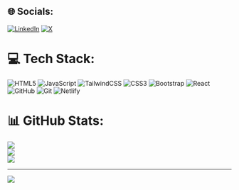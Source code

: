 
## 🌐 Socials:
[![LinkedIn](https://img.shields.io/badge/LinkedIn-%230077B5.svg?logo=linkedin&logoColor=white)](https://linkedin.com/in/jeromemondol) [![X](https://img.shields.io/badge/X-black.svg?logo=X&logoColor=white)](https://x.com/Jerome__22_)

# 💻 Tech Stack:
![HTML5](https://img.shields.io/badge/html5-%23E34F26.svg?style=for-the-badge&logo=html5&logoColor=white) ![JavaScript](https://img.shields.io/badge/javascript-%23323330.svg?style=for-the-badge&logo=javascript&logoColor=%23F7DF1E) ![TailwindCSS](https://img.shields.io/badge/tailwindcss-%2338B2AC.svg?style=for-the-badge&logo=tailwind-css&logoColor=white) ![CSS3](https://img.shields.io/badge/css3-%231572B6.svg?style=for-the-badge&logo=css3&logoColor=white) ![Bootstrap](https://img.shields.io/badge/bootstrap-%238511FA.svg?style=for-the-badge&logo=bootstrap&logoColor=white) ![React](https://img.shields.io/badge/react-%2320232a.svg?style=for-the-badge&logo=react&logoColor=%2361DAFB) ![GitHub](https://img.shields.io/badge/github-%23121011.svg?style=for-the-badge&logo=github&logoColor=white) ![Git](https://img.shields.io/badge/git-%23F05033.svg?style=for-the-badge&logo=git&logoColor=white) ![Netlify](https://img.shields.io/badge/netlify-%23000000.svg?style=for-the-badge&logo=netlify&logoColor=#00C7B7)
# 📊 GitHub Stats:
![](https://github-readme-stats.vercel.app/api?username=Jerome-Mondol&theme=dark&hide_border=true&include_all_commits=false&count_private=false)<br/>
![](https://github-readme-streak-stats.herokuapp.com/?user=Jerome-Mondol&theme=dark&hide_border=true)<br/>
![](https://github-readme-stats.vercel.app/api/top-langs/?username=Jerome-Mondol&theme=dark&hide_border=true&include_all_commits=false&count_private=false&layout=compact)

---
[![](https://visitcount.itsvg.in/api?id=Jerome-Mondol&icon=0&color=0)](https://visitcount.itsvg.in)

<!-- Proudly created with GPRM ( https://gprm.itsvg.in ) -->

